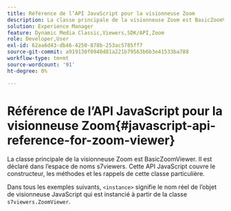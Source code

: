 ```yaml
---
title: Référence de l’API JavaScript pour la visionneuse Zoom
description: La classe principale de la visionneuse Zoom est BasicZoomViewer. Il est déclaré dans l’espace de noms s7viewers. Cette API JavaScript couvre le constructeur, les méthodes et les rappels de cette classe particulière.
solution: Experience Manager
feature: Dynamic Media Classic,Viewers,SDK/API,Zoom
role: Developer,User
exl-id: 62aa6d43-db46-4250-878b-253ac5785ff7
source-git-commit: a919130f0940d81a221b79563b6b3e41533ba788
workflow-type: tm+mt
source-wordcount: '91'
ht-degree: 0%

---
```


# Référence de l’API JavaScript pour la visionneuse Zoom{#javascript-api-reference-for-zoom-viewer}

La classe principale de la visionneuse Zoom est BasicZoomViewer. Il est déclaré dans l’espace de noms s7viewers. Cette API JavaScript couvre le constructeur, les méthodes et les rappels de cette classe particulière.

Dans tous les exemples suivants, `<instance>` signifie le nom réel de l’objet de visionneuse JavaScript qui est instancié à partir de la classe `s7viewers.ZoomViewer`.
